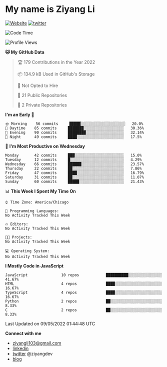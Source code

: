 # My name is Ziyang Li
[![Website](https://img.shields.io/website?down_color=red&down_message=offline&up_color=success&up_message=online&url=https%3A%2F%2Fziyang.dev)](https://ziyang.dev)
[![twitter](https://img.shields.io/badge/twitter-%40ziyangdev-blue?style=social&logo=twitter)](https://twitter.com/ziyangdev)

<!--START_SECTION:waka-->
![Code Time](http://img.shields.io/badge/Code%20Time-0-blue)

![Profile Views](http://img.shields.io/badge/Profile%20Views-0-blue)

**🐱 My GitHub Data** 

> 🏆 179 Contributions in the Year 2022
 > 
> 📦 134.9 kB Used in GitHub's Storage 
 > 
> 🚫 Not Opted to Hire
 > 
> 📜 21 Public Repositories 
 > 
> 🔑 2 Private Repositories  
 > 
**I'm an Early 🐤** 

```text
🌞 Morning    56 commits     █████░░░░░░░░░░░░░░░░░░░░   20.0% 
🌆 Daytime    85 commits     ███████░░░░░░░░░░░░░░░░░░   30.36% 
🌃 Evening    90 commits     ████████░░░░░░░░░░░░░░░░░   32.14% 
🌙 Night      49 commits     ████░░░░░░░░░░░░░░░░░░░░░   17.5%

```
📅 **I'm Most Productive on Wednesday** 

```text
Monday       42 commits     ███░░░░░░░░░░░░░░░░░░░░░░   15.0% 
Tuesday      12 commits     █░░░░░░░░░░░░░░░░░░░░░░░░   4.29% 
Wednesday    66 commits     ██████░░░░░░░░░░░░░░░░░░░   23.57% 
Thursday     22 commits     ██░░░░░░░░░░░░░░░░░░░░░░░   7.86% 
Friday       47 commits     ████░░░░░░░░░░░░░░░░░░░░░   16.79% 
Saturday     31 commits     ██░░░░░░░░░░░░░░░░░░░░░░░   11.07% 
Sunday       60 commits     █████░░░░░░░░░░░░░░░░░░░░   21.43%

```


📊 **This Week I Spent My Time On** 

```text
⌚︎ Time Zone: America/Chicago

💬 Programming Languages: 
No Activity Tracked This Week

🔥 Editors: 
No Activity Tracked This Week

🐱‍💻 Projects: 
No Activity Tracked This Week

💻 Operating System: 
No Activity Tracked This Week

```

**I Mostly Code in JavaScript** 

```text
JavaScript               10 repos            ██████████░░░░░░░░░░░░░░░   41.67% 
HTML                     4 repos             ████░░░░░░░░░░░░░░░░░░░░░   16.67% 
TypeScript               4 repos             ████░░░░░░░░░░░░░░░░░░░░░   16.67% 
Python                   2 repos             ██░░░░░░░░░░░░░░░░░░░░░░░   8.33% 
C                        2 repos             ██░░░░░░░░░░░░░░░░░░░░░░░   8.33%

```



 Last Updated on 09/05/2022 01:44:48 UTC
<!--END_SECTION:waka-->

**Connect with me**
- ziyangli103@gmail.com
- [linkedin](https://www.linkedin.com/in/ziyangg/)
- [twitter](https://twitter.com/ziyangdev) @ziyangdev
- [blog](https://ziyangll.github.io/blog/)
